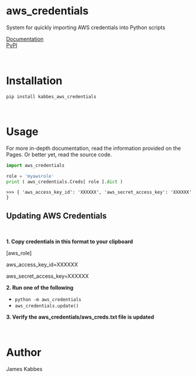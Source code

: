 # aws_credentials
System for quickly importing AWS credentials into Python scripts

[Documentation](https://jameskabbes.github.io/aws_credentials)<br>
[PyPI](https://pypi.org/project/kabbes-aws-credentials)

<br> 

# Installation
`pip install kabbes_aws_credentials`

<br>

# Usage
For more in-depth documentation, read the information provided on the Pages. Or better yet, read the source code.

```python
import aws_credentials
```

```python
role = 'myawsrole'
print ( aws_credentials.Creds[ role ].dict )
```

```
>>> { 'aws_access_key_id': 'XXXXXX', 'aws_secret_access_key': 'XXXXXX' }
```

## Updating AWS Credentials

<br>


**1. Copy credentials in this format to your clipboard**

[aws_role] <br>

aws_access_key_id=XXXXXX <br>

aws_secret_access_key=XXXXXX <br>


**2. Run one of the following**

- ```python -m aws_credentials``` <br>
- ```aws_credentials.update()```

**3. Verify the aws_credentials/aws_creds.txt file is updated**

<br>

# Author
James Kabbes
